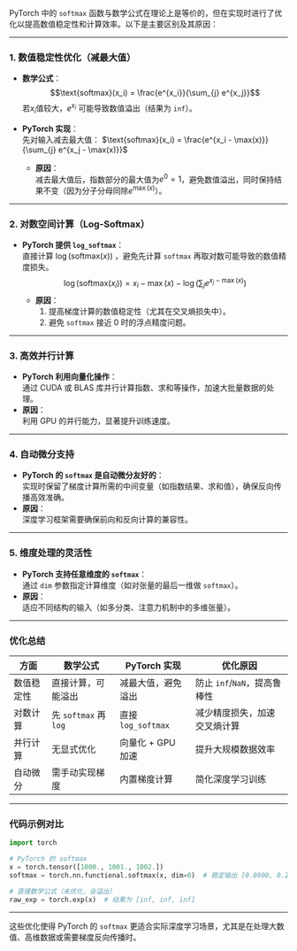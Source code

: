 PyTorch 中的 `softmax` 函数与数学公式在理论上是等价的，但在实现时进行了优化以提高数值稳定性和计算效率。以下是主要区别及其原因：

---

### 1. **数值稳定性优化（减最大值）**
   - **数学公式**：  
     $$\text{softmax}(x_i) = \frac{e^{x_i}}{\sum_{j} e^{x_j}}$$
     若$`x_i`$值较大，$`e^{x_i}`$ 可能导致数值溢出（结果为 `inf`）。

   - **PyTorch 实现**：  
     先对输入减去最大值：
     $`\text{softmax}(x_i) = \frac{e^{x_i - \max(x)}}{\sum_{j} e^{x_j - \max(x)}}`$
     - **原因**：  
       减去最大值后，指数部分的最大值为$`e^0 = 1`$，避免数值溢出，同时保持结果不变（因为分子分母同除$`e^{\max(x)}`$）。

---

### 2. **对数空间计算（Log-Softmax）**
   - **PyTorch 提供 `log_softmax`**：  
     直接计算
     $\log(\text{softmax}(x))$
     ，避免先计算 `softmax` 再取对数可能导致的数值精度损失。
     $$\log(\text{softmax}(x_i)) = x_i - \max(x) - \log\left(\sum_{j} e^{x_j - \max(x)}\right)$$
     - **原因**：  
       1. 提高梯度计算的数值稳定性（尤其在交叉熵损失中）。  
       2. 避免 `softmax` 接近 0 时的浮点精度问题。

---

### 3. **高效并行计算**
   - **PyTorch 利用向量化操作**：  
     通过 CUDA 或 BLAS 库并行计算指数、求和等操作，加速大批量数据的处理。
   - **原因**：  
     利用 GPU 的并行能力，显著提升训练速度。

---

### 4. **自动微分支持**
   - **PyTorch 的 `softmax` 是自动微分友好的**：  
     实现时保留了梯度计算所需的中间变量（如指数结果、求和值），确保反向传播高效准确。
   - **原因**：  
     深度学习框架需要确保前向和反向计算的兼容性。

---

### 5. **维度处理的灵活性**
   - **PyTorch 支持任意维度的 `softmax`**：  
     通过 `dim` 参数指定计算维度（如对张量的最后一维做 `softmax`）。
   - **原因**：  
     适应不同结构的输入（如多分类、注意力机制中的多维张量）。

---

### 优化总结
| **方面**         | **数学公式**               | **PyTorch 实现**                     | **优化原因**                     |
|------------------|---------------------------|--------------------------------------|----------------------------------|
| 数值稳定性       | 直接计算，可能溢出         | 减最大值，避免溢出                   | 防止 `inf`/`NaN`，提高鲁棒性     |
| 对数计算         | 先 `softmax` 再 `log`      | 直接 `log_softmax`                   | 减少精度损失，加速交叉熵计算     |
| 并行计算         | 无显式优化                 | 向量化 + GPU 加速                    | 提升大规模数据效率               |
| 自动微分         | 需手动实现梯度             | 内置梯度计算                         | 简化深度学习训练                 |

---

### 代码示例对比
```python
import torch

# PyTorch 的 softmax
x = torch.tensor([1000., 1001., 1002.])
softmax = torch.nn.functional.softmax(x, dim=0)  # 稳定输出 [0.0900, 0.2447, 0.6652]

# 直接数学公式（未优化，会溢出）
raw_exp = torch.exp(x)  # 结果为 [inf, inf, inf]
```

---

这些优化使得 PyTorch 的 `softmax` 更适合实际深度学习场景，尤其是在处理大数值、高维数据或需要梯度反向传播时。
